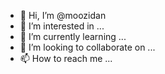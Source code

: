 - 👋 Hi, I’m @moozidan
- 👀 I’m interested in ...
- 🌱 I’m currently learning ...
- 💞️ I’m looking to collaborate on ...
- 📫 How to reach me ...

<!---
moozidan/moozidan is a ✨ special ✨ repository because its `README.md` (this file) appears on your GitHub profile.
You can click the Preview link to take a look at your changes.
--->
